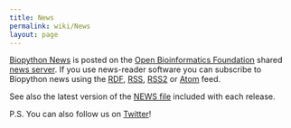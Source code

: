 ```yaml
---
title: News
permalink: wiki/News
layout: page
---
```


[Biopython
News](http://news.open-bio.org/category/obf-projects/biopython/) is
posted on the [Open Bioinformatics Foundation](https://www.open-bio.org/wiki/Main_Page)
shared [news server](http://news.open-bio.org). If you use
news-reader software you can subscribe to Biopython news using the
[RDF](http://news.open-bio.org/category/obf-projects/biopython/feed/rdf),
[RSS](http://news.open-bio.org/category/obf-projects/biopython/feed/rss),
[RSS2](http://news.open-bio.org/category/obf-projects/biopython/feed/rss2)
or
[Atom](http://news.open-bio.org/category/obf-projects/biopython/feed/atom)
feed.

See also the latest version of the [NEWS
file](https://github.com/biopython/biopython/raw/master/NEWS) included with
each release.

P.S. You can also follow us on [Twitter](http://twitter.com/biopython)!
